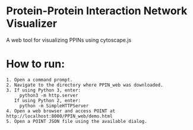 # Protein-Protein Interaction Network Visualizer
A web tool for visualizing PPINs using cytoscape.js

# How to run:
```
1. Open a command prompt.
2. Navigate to the directory where PPIN_web was downloaded.
3. If using Python 3, enter:
     python3 -m http.server
   If using Python 2, enter:
     python -m SimpleHTTPServer
4. Open a web browser and access POINT at http://localhost:8000/PPIN_web/demo.html
5. Open a POINT JSON file using the available dialog.
```
